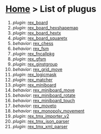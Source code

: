 # [Home](index.html) > List of plugus

1. *plugin*: [rex_board](rex_board.html)
2. *plugin*: [rex_board_hexshapemap](rex_board_hexshapemap.html)
3. *plugin*: [rex_board_hextx](rex_board_hextx.html)
4. *plugin*: [rex_board_squaretx](rex_board_squaretx.html)
5. *behavior*: [rex_chess](rex_chess.html)
6. *behavior*: [rex_fsm](rex_fsm.html)
7. *plugin*: [rex_fncallpkg](rex_fncallpkg.html)
8. *plugin*: [rex_gfsm](rex_gfsm.html)
9. *plugin*: [rex_ginstgroup](rex_ginstgroup.html)
10. *behavior*: [rex_grid_move](rex_grid_move.html)
11. *plugin*: [rex_logicmask](rex_logicmask.html)
12. *plugin*: [rex_matcher](rex_matcher.html)
13. *plugin*: [rex_miniboard](rex_miniboard.html)
14. *behavior*: [rex_miniboard_move](rex_miniboard_move.html)
15. *behavior*: [rex_miniboard_rotate](rex_miniboard_rotate.html)
16. *behavior*: [rex_miniboard_touch](rex_miniboard_touch.html)
17. *behavior*: [rex_moveto](rex_moveto.html)
18. *behavior*: [rex_monopoly_movement](rex_monopoly_movement.html)
19. *plugin*: [rex_tmx_importer_v2](rex_tmx_importer_v2.html)
20. *plugin*: [rex_tmx_json_parser](rex_tmx_json_parser.html)
21. *plugin*: [rex_tmx_xml_parser](rex_tmx_xml_parser.html)

